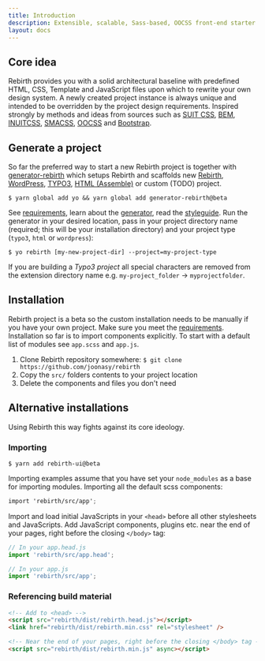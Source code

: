 ```yaml
---
title: Introduction
description: Extensible, scalable, Sass-based, OOCSS front-end starter kit, project generator and opinionated styleguide for developing responsive, mobile first projects on the web. Please note that these docs are just a scratch so far.
layout: docs
---
```


## Core idea

Rebirth provides you with a solid architectural baseline with predefined HTML, CSS, Template and JavaScript files upon which to rewrite your own design system. A newly created project instance is always unique and intended to be overridden by the project design requirements. Inspired strongly by methods and ideas from sources such as [SUIT CSS](https://github.com/suitcss/suit), [BEM](https://bem.info/), [INUITCSS](https://github.com/inuitcss), [SMACSS](https://smacss.com/), [OOCSS](http://oocss.org/) and [Bootstrap](http://getbootstrap.com).

## Generate a project

So far the preferred way to start a new Rebirth project is together with [generator-rebirth](https://github.com/joonasy/generator-rebirth.git) which setups Rebirth and scaffolds new [Rebirth](https://github.com/joonasy/rebirth.git), [WordPress](wordpress.org), [TYPO3](https://typo3.org/), [HTML (Assemble)](https://github.com/assemble/assemble/) or custom (TODO) project.

```shell
$ yarn global add yo && yarn global add generator-rebirth@beta
```

See [requirements](/docs/getting-started/requirements/), learn about the [generator](/docs/getting-started/generator/), read the [styleguide](/styleguide/). Run the generator in your desired location, pass in your project directory name (required; this will be your installation directory) and your project type (`typo3`, `html` or `wordpress`):

```shell
$ yo rebirth [my-new-project-dir] --project=my-project-type
```

If you are building a _Typo3 project_ all special characters are removed from the extension directory name e.g. `my-project_folder` -> `myprojectfolder`.

<!-- You may use [npx](https://www.npmjs.com/package/npx) also: -->
<!-- ```shell -->
<!-- $ yarn global add generator-rebirth@beta -->
<!-- $ npx yo rebirth [my-new-project-dir] --project=my-project-type -->
<!-- ``` -->

## Installation

Rebirth project is a beta so the custom installation needs to be manually if you have your own project. Make sure you meet the [requirements](/docs/getting-started/requirements). Installation so far is to import components explicitly. To start with a default list of modules see `app.scss` and `app.js`.

1. Clone Rebirth repository somewhere: `$ git clone https://github.com/joonasy/rebirth`
2. Copy the `src/` folders contents to your project location
3. Delete the components and files you don't need

## Alternative installations

Using Rebirth this way fights against its core ideology.

### Importing

```shell
$ yarn add rebirth-ui@beta
```

Importing examples assume that you have set your `node_modules` as a base for importing modules. Importing all the default scss components:

```scss
import 'rebirth/src/app';
```

Import and load initial JavaScripts in your `<head>` before all other stylesheets and JavaScripts. Add JavaScript components, plugins etc. near the end of your pages, right before the closing `</body>` tag:

```javascript
// In your app.head.js
import 'rebirth/src/app.head';

// In your app.js
import 'rebirth/src/app';
```

### Referencing build material

```html
<!-- Add to <head> -->
<script src="rebirth/dist/rebirth.head.js"></script>
<link href="rebirth/dist/rebirth.min.css" rel="stylesheet" />
```

```html
<!-- Near the end of your pages, right before the closing </body> tag -->
<script src="rebirth/dist/rebirth.min.js" async></script>
```

